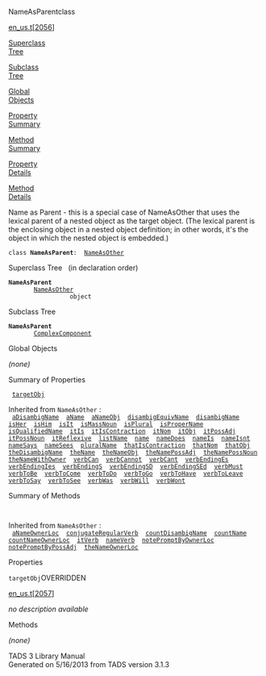 <span class="title">NameAsParent</span><span class="type">class</span>

[en_us.t](../file/en_us.t.html)\[[2056](../source/en_us.t.html#2056)\]

[Superclass  
Tree](#_SuperClassTree_)

[Subclass  
Tree](#_SubClassTree_)

[Global  
Objects](#_ObjectSummary_)

[Property  
Summary](#_PropSummary_)

[Method  
Summary](#_MethodSummary_)

[Property  
Details](#_Properties_)

[Method  
Details](#_Methods_)

<div class="fdesc">

Name as Parent - this is a special case of NameAsOther that uses the
lexical parent of a nested object as the target object. (The lexical
parent is the enclosing object in a nested object definition; in other
words, it's the object in which the nested object is embedded.)

`class `**`NameAsParent`**` :   `[`NameAsOther`](../object/NameAsOther.html)

</div>

<span id="_SuperClassTree_"></span>

<div class="mjhd">

<span class="hdln">Superclass Tree</span>   (in declaration order)

</div>

**`NameAsParent`**  
`         `[`NameAsOther`](../object/NameAsOther.html)  
`                 object`  
<span id="_SubClassTree_"></span>

<div class="mjhd">

<span class="hdln">Subclass Tree</span>  

</div>

**`NameAsParent`**  
`         `[`ComplexComponent`](../object/ComplexComponent.html)  
<span id="_ObjectSummary_"></span>

<div class="mjhd">

<span class="hdln">Global Objects</span>  

</div>

*(none)* <span id="_PropSummary_"></span>

<div class="mjhd">

<span class="hdln">Summary of Properties</span>  

</div>

` `[`targetObj`](#targetObj)`  `

Inherited from `NameAsOther` :  
` `[`aDisambigName`](../object/NameAsOther.html#aDisambigName)`  `[`aName`](../object/NameAsOther.html#aName)`  `[`aNameObj`](../object/NameAsOther.html#aNameObj)`  `[`disambigEquivName`](../object/NameAsOther.html#disambigEquivName)`  `[`disambigName`](../object/NameAsOther.html#disambigName)`  `[`isHer`](../object/NameAsOther.html#isHer)`  `[`isHim`](../object/NameAsOther.html#isHim)`  `[`isIt`](../object/NameAsOther.html#isIt)`  `[`isMassNoun`](../object/NameAsOther.html#isMassNoun)`  `[`isPlural`](../object/NameAsOther.html#isPlural)`  `[`isProperName`](../object/NameAsOther.html#isProperName)`  `[`isQualifiedName`](../object/NameAsOther.html#isQualifiedName)`  `[`itIs`](../object/NameAsOther.html#itIs)`  `[`itIsContraction`](../object/NameAsOther.html#itIsContraction)`  `[`itNom`](../object/NameAsOther.html#itNom)`  `[`itObj`](../object/NameAsOther.html#itObj)`  `[`itPossAdj`](../object/NameAsOther.html#itPossAdj)`  `[`itPossNoun`](../object/NameAsOther.html#itPossNoun)`  `[`itReflexive`](../object/NameAsOther.html#itReflexive)`  `[`listName`](../object/NameAsOther.html#listName)`  `[`name`](../object/NameAsOther.html#name)`  `[`nameDoes`](../object/NameAsOther.html#nameDoes)`  `[`nameIs`](../object/NameAsOther.html#nameIs)`  `[`nameIsnt`](../object/NameAsOther.html#nameIsnt)`  `[`nameSays`](../object/NameAsOther.html#nameSays)`  `[`nameSees`](../object/NameAsOther.html#nameSees)`  `[`pluralName`](../object/NameAsOther.html#pluralName)`  `[`thatIsContraction`](../object/NameAsOther.html#thatIsContraction)`  `[`thatNom`](../object/NameAsOther.html#thatNom)`  `[`thatObj`](../object/NameAsOther.html#thatObj)`  `[`theDisambigName`](../object/NameAsOther.html#theDisambigName)`  `[`theName`](../object/NameAsOther.html#theName)`  `[`theNameObj`](../object/NameAsOther.html#theNameObj)`  `[`theNamePossAdj`](../object/NameAsOther.html#theNamePossAdj)`  `[`theNamePossNoun`](../object/NameAsOther.html#theNamePossNoun)`  `[`theNameWithOwner`](../object/NameAsOther.html#theNameWithOwner)`  `[`verbCan`](../object/NameAsOther.html#verbCan)`  `[`verbCannot`](../object/NameAsOther.html#verbCannot)`  `[`verbCant`](../object/NameAsOther.html#verbCant)`  `[`verbEndingEs`](../object/NameAsOther.html#verbEndingEs)`  `[`verbEndingIes`](../object/NameAsOther.html#verbEndingIes)`  `[`verbEndingS`](../object/NameAsOther.html#verbEndingS)`  `[`verbEndingSD`](../object/NameAsOther.html#verbEndingSD)`  `[`verbEndingSEd`](../object/NameAsOther.html#verbEndingSEd)`  `[`verbMust`](../object/NameAsOther.html#verbMust)`  `[`verbToBe`](../object/NameAsOther.html#verbToBe)`  `[`verbToCome`](../object/NameAsOther.html#verbToCome)`  `[`verbToDo`](../object/NameAsOther.html#verbToDo)`  `[`verbToGo`](../object/NameAsOther.html#verbToGo)`  `[`verbToHave`](../object/NameAsOther.html#verbToHave)`  `[`verbToLeave`](../object/NameAsOther.html#verbToLeave)`  `[`verbToSay`](../object/NameAsOther.html#verbToSay)`  `[`verbToSee`](../object/NameAsOther.html#verbToSee)`  `[`verbWas`](../object/NameAsOther.html#verbWas)`  `[`verbWill`](../object/NameAsOther.html#verbWill)`  `[`verbWont`](../object/NameAsOther.html#verbWont)`  `

<span id="_MethodSummary_"></span>

<div class="mjhd">

<span class="hdln">Summary of Methods</span>  

</div>

` `

Inherited from `NameAsOther` :  
` `[`aNameOwnerLoc`](../object/NameAsOther.html#aNameOwnerLoc)`  `[`conjugateRegularVerb`](../object/NameAsOther.html#conjugateRegularVerb)`  `[`countDisambigName`](../object/NameAsOther.html#countDisambigName)`  `[`countName`](../object/NameAsOther.html#countName)`  `[`countNameOwnerLoc`](../object/NameAsOther.html#countNameOwnerLoc)`  `[`itVerb`](../object/NameAsOther.html#itVerb)`  `[`nameVerb`](../object/NameAsOther.html#nameVerb)`  `[`notePromptByOwnerLoc`](../object/NameAsOther.html#notePromptByOwnerLoc)`  `[`notePromptByPossAdj`](../object/NameAsOther.html#notePromptByPossAdj)`  `[`theNameOwnerLoc`](../object/NameAsOther.html#theNameOwnerLoc)`  `

<span id="_Properties_"></span>

<div class="mjhd">

<span class="hdln">Properties</span>  

</div>

<span id="targetObj"></span>

`targetObj`<span class="rem">OVERRIDDEN</span>

[en_us.t](../file/en_us.t.html)\[[2057](../source/en_us.t.html#2057)\]

<div class="desc">

*no description available*

</div>

<span id="_Methods_"></span>

<div class="mjhd">

<span class="hdln">Methods</span>  

</div>

*(none)*

<div class="ftr">

TADS 3 Library Manual  
Generated on 5/16/2013 from TADS version 3.1.3

</div>
